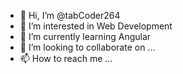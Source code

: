 - 👋 Hi, I’m @tabCoder264
- 👀 I’m interested in Web Development
- 🌱 I’m currently learning Angular 
- 💞️ I’m looking to collaborate on ...
- 📫 How to reach me ...

<!---
tabCoder264/tabCoder264 is a ✨ special ✨ repository because its `README.md` (this file) appears on your GitHub profile.
You can click the Preview link to take a look at your changes.
--->
